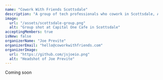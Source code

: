 ```yaml
---
name: "Cowork With Friends Scottsdale"
description: "A group of tech professionals who cowork in Scottsdale, AZ"
image:
  url: "/assets/scottsdale-group.png"
  alt: "Group shot at Capital One Cafe in Scottsdale"
acceptingMembers: true
isNew: false
organizerName: "Joe Previte"
organizerEmail: "hello@coworkwithfriends.com"
organizerImage:
  url: "https://github.com/jsjoeio.png"
  alt: "Headshot of Joe Previte"
---
```


Coming soon
